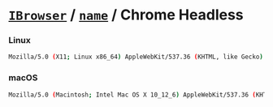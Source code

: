# [`IBrowser`](/api/main/get-browser.md) / [`name`](../name.md) / Chrome Headless

### Linux

```sh
Mozilla/5.0 (X11; Linux x86_64) AppleWebKit/537.36 (KHTML, like Gecko) HeadlessChrome Safari/537.36
```

### macOS

```sh
Mozilla/5.0 (Macintosh; Intel Mac OS X 10_12_6) AppleWebKit/537.36 (KHTML, like Gecko) HeadlessChrome/60.0.3112.113 Safari/537.36
```